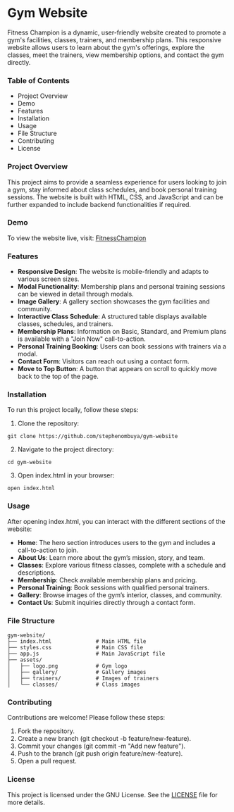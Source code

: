 # **Gym Website**
Fitness Champion is a dynamic, user-friendly website created to promote a gym's facilities, classes, trainers, and membership plans. This responsive website allows users to learn about the gym's offerings, explore the classes, meet the trainers, view membership options, and contact the gym directly.

### **Table of Contents**
- Project Overview
- Demo
- Features
- Installation
- Usage
- File Structure
- Contributing
- License



### **Project Overview**
This project aims to provide a seamless experience for users looking to join a gym, stay informed about class schedules, and book personal training sessions. The website is built with HTML, CSS, and JavaScript and can be further expanded to include backend functionalities if required.

### **Demo**
To view the website live, visit: [FitnessChampion](https://fitnesschampion.netlify.app/)




### **Features**
- **Responsive Design**: The website is mobile-friendly and adapts to various screen sizes.
- **Modal Functionality**: Membership plans and personal training sessions can be viewed in detail through modals.
- **Image Gallery**: A gallery section showcases the gym facilities and community.
- **Interactive Class Schedule**: A structured table displays available classes, schedules, and trainers.
- **Membership Plans**: Information on Basic, Standard, and Premium plans is available with a "Join Now" call-to-action.
- **Personal Training Booking**: Users can book sessions with trainers via a modal.
- **Contact Form**: Visitors can reach out using a contact form.
- **Move to Top Button**: A button that appears on scroll to quickly move back to the top of the page.





### **Installation**
To run this project locally, follow these steps:

1. Clone the repository:

```
git clone https://github.com/stephenombuya/gym-website
```

2. Navigate to the project directory:

```
cd gym-website
```

3. Open index.html in your browser:

```
open index.html
```




### **Usage**
After opening index.html, you can interact with the different sections of the website:

- **Home**: The hero section introduces users to the gym and includes a call-to-action to join.
- **About Us**: Learn more about the gym’s mission, story, and team.
- **Classes**: Explore various fitness classes, complete with a schedule and descriptions.
- **Membership**: Check available membership plans and pricing.
- **Personal Training**: Book sessions with qualified personal trainers.
- **Gallery**: Browse images of the gym’s interior, classes, and community.
- **Contact Us**: Submit inquiries directly through a contact form.




### **File Structure**

```
gym-website/
├── index.html              # Main HTML file
├── styles.css              # Main CSS file
├── app.js                  # Main JavaScript file
├── assets/
│   ├── logo.png            # Gym logo
│   ├── gallery/            # Gallery images
│   ├── trainers/           # Images of trainers
│   └── classes/            # Class images
```



### **Contributing**
Contributions are welcome! Please follow these steps:

1. Fork the repository.
2. Create a new branch (git checkout -b feature/new-feature).
3. Commit your changes (git commit -m "Add new feature").
4. Push to the branch (git push origin feature/new-feature).
5. Open a pull request.



### **License**
This project is licensed under the GNU License. See the [LICENSE](https://github.com/stephenombuya/gym-website/blob/main/LICENSE) file for more details.


